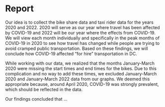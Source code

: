 # Report
Our idea is to collect the bike share data and taxi rider data for the years 2020 and 2022. 2020 will serve as our year where travel has been affected by COVID-19 and 2022 will be our year where the effects from COVID-19. We will view each month individually and specifically in the peak months of COVID-19 in 2020 to see how travel has changed while people are trying to avoid cramped public transportation. Based on these findings, we will conclude how COVID-19 affected “for hire” transportation in DC.

While working with our data, we realized that the months January-March 2020 were missing the start times and end times for the bikes. Due to this complication and no way to add these times, we excluded January-March 2020 and January-March 2022 data from our graphs. We deemed this appropriate because, around April 2020, COVID-19 was strongly prevalent, which should be reflected in the data.

Our findings concluded that ...
